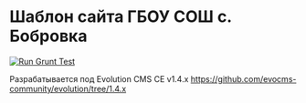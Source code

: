 # Шаблон сайта ГБОУ СОШ с. Бобровка
[![Run Grunt Test](https://github.com/bobrovka-school/gbou-school/actions/workflows/npm-grunt.yml/badge.svg?branch=main)](https://github.com/bobrovka-school/gbou-school/actions/workflows/npm-grunt.yml)

Разрабатывается под Evolution CMS CE v1.4.x https://github.com/evocms-community/evolution/tree/1.4.x
